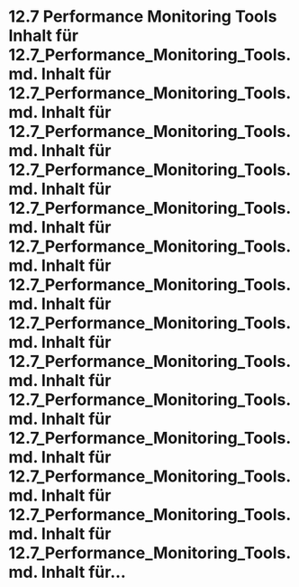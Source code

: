 # 12.7 Performance Monitoring Tools Inhalt für 12.7_Performance_Monitoring_Tools.md. Inhalt für 12.7_Performance_Monitoring_Tools.md. Inhalt für 12.7_Performance_Monitoring_Tools.md. Inhalt für 12.7_Performance_Monitoring_Tools.md. Inhalt für 12.7_Performance_Monitoring_Tools.md. Inhalt für 12.7_Performance_Monitoring_Tools.md. Inhalt für 12.7_Performance_Monitoring_Tools.md. Inhalt für 12.7_Performance_Monitoring_Tools.md. Inhalt für 12.7_Performance_Monitoring_Tools.md. Inhalt für 12.7_Performance_Monitoring_Tools.md. Inhalt für 12.7_Performance_Monitoring_Tools.md. Inhalt für 12.7_Performance_Monitoring_Tools.md. Inhalt für 12.7_Performance_Monitoring_Tools.md. Inhalt für 12.7_Performance_Monitoring_Tools.md. Inhalt für...
